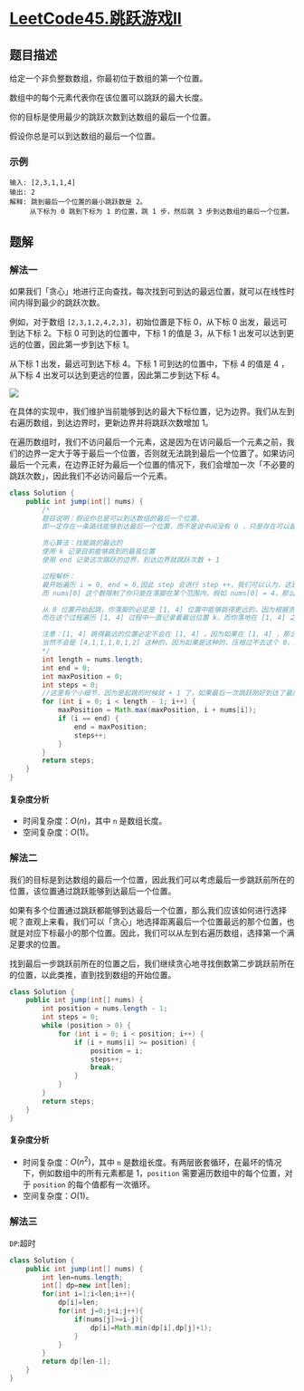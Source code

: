 # [LeetCode45.跳跃游戏II](https://leetcode-cn.com/problems/jump-game-ii/)
## 题目描述
给定一个非负整数数组，你最初位于数组的第一个位置。

数组中的每个元素代表你在该位置可以跳跃的最大长度。

你的目标是使用最少的跳跃次数到达数组的最后一个位置。

假设你总是可以到达数组的最后一个位置。
### 示例
```
输入: [2,3,1,1,4]
输出: 2
解释: 跳到最后一个位置的最小跳跃数是 2。
     从下标为 0 跳到下标为 1 的位置，跳 1 步，然后跳 3 步到达数组的最后一个位置。
```
## 题解
### 解法一
如果我们「贪心」地进行正向查找，每次找到可到达的最远位置，就可以在线性时间内得到最少的跳跃次数。

例如，对于数组 `[2,3,1,2,4,2,3]`，初始位置是下标 0，从下标 0 出发，最远可到达下标 2。下标 0 可到达的位置中，下标 1 的值是 3，从下标 1 出发可以达到更远的位置，因此第一步到达下标 1。

从下标 1 出发，最远可到达下标 4。下标 1 可到达的位置中，下标 4 的值是 4 ，从下标 4 出发可以达到更远的位置，因此第二步到达下标 4。

![](https://picgp.oss-cn-beijing.aliyuncs.com/img/20201029191012.png)

在具体的实现中，我们维护当前能够到达的最大下标位置，记为边界。我们从左到右遍历数组，到达边界时，更新边界并将跳跃次数增加 1。

在遍历数组时，我们不访问最后一个元素，这是因为在访问最后一个元素之前，我们的边界一定大于等于最后一个位置，否则就无法跳到最后一个位置了。如果访问最后一个元素，在边界正好为最后一个位置的情况下，我们会增加一次「不必要的跳跃次数」，因此我们不必访问最后一个元素。

```java
class Solution {
    public int jump(int[] nums) {
        /*
        题目说明：假设你总是可以到达数组的最后一个位置。
        即一定存在一条路线能够到达最后一个位置，而不是说中间没有 0 ，只是存在可以越过 0 的路线

        贪心算法：找能跳的最远的
        使用 k 记录目前能够跳到的最高位置
        使用 end 记录这次跳跃的边界，到达边界就跳跃次数 + 1

        过程解析：
        最开始遍历 i = 0, end = 0,因此 step 会进行 step ++，我们可以认为，这是开始起跳，因为必定会落下，因此跳跃次数 + 1
        而 nums[0] 这个数限制了你只能在落脚在某个范围内，假如 nums[0] = 4，那么你只能选择落脚在 [1, 4] 位置，而如果到了边界，那么肯定是一次新的起跳，因此次数需要再 + 1

        从 0 位置开始起跳，你落脚的必定是 [1, 4] 位置中能够跳得更远的，因为根据贪心思想，这样做能够尽可能的减少跳跃次数，因为更加接近最后一个位置
        而在这个过程遍历 [1, 4] 过程中一直记录着最远位置 k，而你落地在 [1, 4] 之间，落地的那个点也就是 [1, 4] 之间最能够跳得远的那个位置，因此当到达边界的时候，将 end 更新为 k

        注意：[1, 4] 跳得最远的位置必定不会在 [1, 4] ，因为如果在 [1, 4] ，那么表示根本就出不去 [1, 4] 这个圈
        当然不会是 [4,1,1,1,0,1,2] 这种的，因为如果是这种的，压根过不去这个 0，因此必定第一次起跳必定能够跳出 [1, 4] 这个范围，比如 [4,1,1,1,1,1,0]
        */
        int length = nums.length;
        int end = 0;
        int maxPosition = 0; 
        int steps = 0;
        //这里有个小细节，因为是起跳的时候就 + 1 了，如果最后一次跳跃刚好到达了最后一个位置，那么遍历到最后一个位置的时候就会再次起跳，这是不允许的，因此不能遍历最后一个位置
        for (int i = 0; i < length - 1; i++) {
            maxPosition = Math.max(maxPosition, i + nums[i]); 
            if (i == end) {
                end = maxPosition;
                steps++;
            }
        }
        return steps;
    }
}
```
#### 复杂度分析
- 时间复杂度：$O(n)$，其中 `n` 是数组长度。
- 空间复杂度：$O(1)$。
### 解法二
我们的目标是到达数组的最后一个位置，因此我们可以考虑最后一步跳跃前所在的位置，该位置通过跳跃能够到达最后一个位置。

如果有多个位置通过跳跃都能够到达最后一个位置，那么我们应该如何进行选择呢？直观上来看，我们可以「贪心」地选择距离最后一个位置最远的那个位置，也就是对应下标最小的那个位置。因此，我们可以从左到右遍历数组，选择第一个满足要求的位置。

找到最后一步跳跃前所在的位置之后，我们继续贪心地寻找倒数第二步跳跃前所在的位置，以此类推，直到找到数组的开始位置。

```java
class Solution {
    public int jump(int[] nums) {
        int position = nums.length - 1;
        int steps = 0;
        while (position > 0) {
            for (int i = 0; i < position; i++) {
                if (i + nums[i] >= position) {
                    position = i;
                    steps++;
                    break;
                }
            }
        }
        return steps;
    }
}
```
#### 复杂度分析
- 时间复杂度：$O(n^2)$，其中 `n` 是数组长度。有两层嵌套循环，在最坏的情况下，例如数组中的所有元素都是 1，`position` 需要遍历数组中的每个位置，对于 `position` 的每个值都有一次循环。
- 空间复杂度：$O(1)$。

### 解法三
`DP`:超时
```java
class Solution {
    public int jump(int[] nums) {
        int len=nums.length;
        int[] dp=new int[len];
        for(int i=1;i<len;i++){
            dp[i]=len;
            for(int j=0;j<i;j++){
                if(nums[j]>=i-j){
                    dp[i]=Math.min(dp[i],dp[j]+1);
                }
            }
        }
        return dp[len-1];
    }
}
```